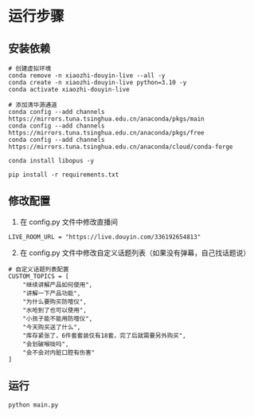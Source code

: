 # 运行步骤

## 安装依赖
```
# 创建虚拟环境
conda remove -n xiaozhi-douyin-live --all -y
conda create -n xiaozhi-douyin-live python=3.10 -y
conda activate xiaozhi-douyin-live

# 添加清华源通道
conda config --add channels https://mirrors.tuna.tsinghua.edu.cn/anaconda/pkgs/main
conda config --add channels https://mirrors.tuna.tsinghua.edu.cn/anaconda/pkgs/free
conda config --add channels https://mirrors.tuna.tsinghua.edu.cn/anaconda/cloud/conda-forge

conda install libopus -y

pip install -r requirements.txt
```

## 修改配置
1. 在 config.py 文件中修改直播间
```
LIVE_ROOM_URL = "https://live.douyin.com/336192654813"
```

2. 在 config.py 文件中修改自定义话题列表（如果没有弹幕，自己找话题说）
```
# 自定义话题列表配置
CUSTOM_TOPICS = [
    "继续讲解产品如何使用",
    "讲解一下产品功能",
    "为什么要购买防噎仪",
    "水呛到了也可以使用",
    "小孩子能不能用防噎仪",
    "今天购买送了什么",
    "库存紧张了，6件套套装仅有18套，完了后就需要另外购买",
    "会划破喉咙吗",
    "会不会对内脏口腔有伤害"
]
```

## 运行
```
python main.py
```


